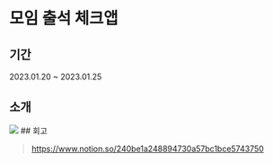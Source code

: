 # 모임 출석 체크앱
## 기간
2023.01.20 ~ 2023.01.25
## 소개
<img src="https://user-images.githubusercontent.com/82658528/214539496-c17db4c0-f886-4311-8bf5-c6598512825f.gif">
## 회고

> https://www.notion.so/240be1a248894730a57bc1bce5743750
